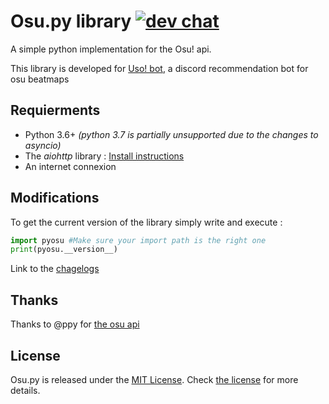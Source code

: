 # Osu<span></span>.py library [![dev chat](https://discordapp.com/api/guilds/310348632094146570/widget.png?style=shield)](https://discord.gg/Qsw3yD5)

A simple python implementation for the Osu! api.

This library is developed for [Uso! bot](https://github.com/Renondedju/Uso_Bot_V2.0), a discord recommendation bot for osu beatmaps

## Requierments

- Python 3.6+ *(python 3.7 is partially unsupported due to the changes to asyncio)*
- The *aiohttp* library : [Install instructions](https://aiohttp.readthedocs.io/en/stable/)
- An internet connexion

## Modifications

To get the current version of the library simply write and execute :
```py
import pyosu #Make sure your import path is the right one
print(pyosu.__version__)
```

Link to the [chagelogs](CHANGELOG.md)

## Thanks

Thanks to @ppy for [the osu api](https://github.com/ppy/osu-api/wiki)

## License

Osu<span></span>.py is released under the [MIT License](http://www.opensource.org/licenses/MIT). Check [the license](LICENSE) for more details.